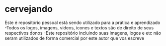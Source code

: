 # cervejando
Este é repositório pessoal está sendo utilizado para a prática e aprendizado
-Todos os logos, imagens, videos, icones e textos são de direito de seus respectivos donos
-Este repositório incluindo suas imagens, logos e etc não seram utilizados de forma comercial por este autor que vos escreve


